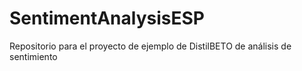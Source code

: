 # SentimentAnalysisESP
Repositorio para el proyecto de ejemplo de DistilBETO de análisis de sentimiento

